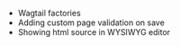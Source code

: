 - Wagtail factories
- Adding custom page validation on save
- Showing html source in WYSIWYG editor

